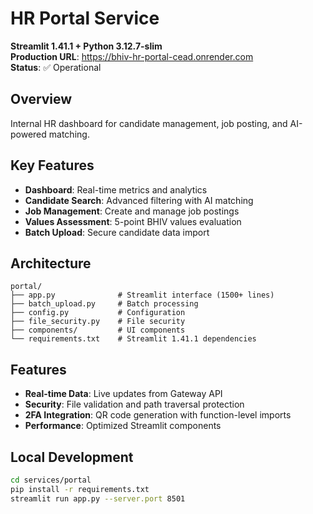 # HR Portal Service

**Streamlit 1.41.1 + Python 3.12.7-slim**  
**Production URL**: https://bhiv-hr-portal-cead.onrender.com  
**Status**: ✅ Operational  

## Overview

Internal HR dashboard for candidate management, job posting, and AI-powered matching.

## Key Features

- **Dashboard**: Real-time metrics and analytics
- **Candidate Search**: Advanced filtering with AI matching
- **Job Management**: Create and manage job postings
- **Values Assessment**: 5-point BHIV values evaluation
- **Batch Upload**: Secure candidate data import

## Architecture

```
portal/
├── app.py              # Streamlit interface (1500+ lines)
├── batch_upload.py     # Batch processing
├── config.py           # Configuration
├── file_security.py    # File security
├── components/         # UI components
└── requirements.txt    # Streamlit 1.41.1 dependencies
```

## Features

- **Real-time Data**: Live updates from Gateway API
- **Security**: File validation and path traversal protection
- **2FA Integration**: QR code generation with function-level imports
- **Performance**: Optimized Streamlit components

## Local Development

```bash
cd services/portal
pip install -r requirements.txt
streamlit run app.py --server.port 8501
```